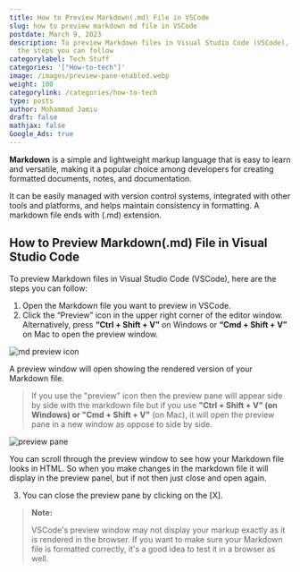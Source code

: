 ```yaml
---
title: How to Preview Markdown(.md) File in VSCode
slug: how to preview markdown md file in VSCode
postdate: March 9, 2023
description: To preview Markdown files in Visual Studio Code (VSCode), here are
  the steps you can follow
categorylabel: Tech Stuff
categories: '["How-to-tech"]'
image: /images/preview-pane-enabled.webp
weight: 100
categorylink: /categories/how-to-tech
type: posts
author: Mohammad Jamiu
draft: false
mathjax: false
Google_Ads: true
---
```

**Markdown** is a simple and lightweight markup language that is easy to learn and versatile, making it a popular choice among developers for creating formatted documents, notes, and documentation.

It can be easily managed with version control systems, integrated with other tools and platforms, and helps maintain consistency in formatting. A markdown file ends with (.md) extension.

## How to Preview Markdown(.md) File in Visual Studio Code

To preview Markdown files in Visual Studio Code (VSCode),  here are the steps you can follow: 

1. Open the Markdown file you want to preview in VSCode. 
2. Click  the “Preview” icon in the upper right corner of the editor window. Alternatively,  press **“Ctrl + Shift + V”** on Windows or **“Cmd + Shift + V”** on Mac to open the preview window. 

![md preview icon](/images/md-preview-pane.webp)

A preview window will open showing the rendered version of your Markdown file.

> If you use the "preview" icon then the preview pane will appear side by side with the markdown file but if you use **"Ctrl + Shift + V" (on Windows) or "Cmd + Shift + V"** (on Mac), it will open the preview pane in a new window as oppose to side by side.

![preview pane](/images/preview-pane-enabled.webp)

You can scroll through the preview window to see how your Markdown file looks in HTML. So when you make changes in the markdown file it will display in the preview panel, but if not then just close and open again.

3. You can close the preview pane by clicking on the \[X]. 

>  **Note:**
>
> VSCode's preview window  may not display your markup exactly as it is rendered in the browser. If you want to make sure your Markdown file is formatted correctly, it's a good idea to test it in a browser as well.